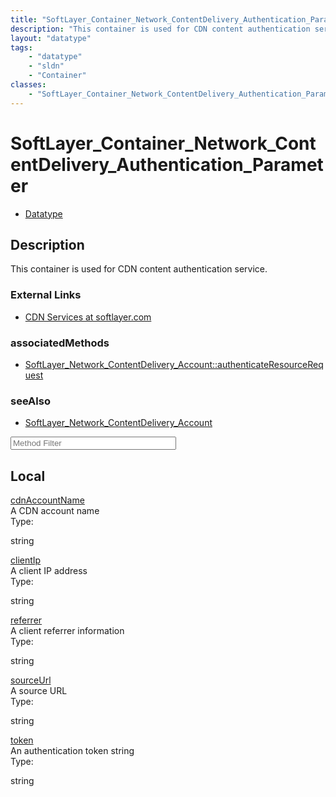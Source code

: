 ```yaml
---
title: "SoftLayer_Container_Network_ContentDelivery_Authentication_Parameter"
description: "This container is used for CDN content authentication service."
layout: "datatype"
tags:
    - "datatype"
    - "sldn"
    - "Container"
classes:
    - "SoftLayer_Container_Network_ContentDelivery_Authentication_Parameter"
---
```


# SoftLayer_Container_Network_ContentDelivery_Authentication_Parameter
<div id='service-datatype'>
    <ul id='sldn-reference-tabs'>
        <li id='datatype'> <a href='/reference/datatypes/SoftLayer_Container_Network_ContentDelivery_Authentication_Parameter' >Datatype</a></li>
    </ul>
</div>

## Description 
This container is used for CDN content authentication service. 

### External Links


* [CDN Services at softlayer.com](http://www.softlayer.com/services_cdnlayer.html)



### associatedMethods

*  [SoftLayer_Network_ContentDelivery_Account::authenticateResourceRequest](/reference/services/SoftLayer_Network_ContentDelivery_Account/authenticateResourceRequest )



### seeAlso

* [SoftLayer_Network_ContentDelivery_Account](/reference/datatypes/SoftLayer_Network_ContentDelivery_Account )




<!-- Service Filer BEGIN -->
<div class="view-filters">
        <div class="clearfix">
            <div class="search-input-box">
                <input placeholder="Method Filter" onkeyup="titleSearch(inputId='prop-input', divId='properties', elementClass='prop-row')" 
                    type="text" id="prop-input" value="" size="30" maxlength="128" class="form-text">
            </div>
        </div>
</div>
<!-- Service Filer END -->

<div id="properties" class="content">
    <div id="localProperties" class="prop-content" >
        <h2>Local</h2>
                <div class='prop-row views-row'>
            <span class='views-field-title'><a href="#cdnAccountName" name=cdnAccountName>cdnAccountName</a></span>
            <div class='views-field-body'>A CDN account name </div>
            <span class="type-label">Type:</span> <div class='type-content'><p>string</p></div>
        </div>
                <div class='prop-row views-row'>
            <span class='views-field-title'><a href="#clientIp" name=clientIp>clientIp</a></span>
            <div class='views-field-body'>A client IP address </div>
            <span class="type-label">Type:</span> <div class='type-content'><p>string</p></div>
        </div>
                <div class='prop-row views-row'>
            <span class='views-field-title'><a href="#referrer" name=referrer>referrer</a></span>
            <div class='views-field-body'>A client referrer information </div>
            <span class="type-label">Type:</span> <div class='type-content'><p>string</p></div>
        </div>
                <div class='prop-row views-row'>
            <span class='views-field-title'><a href="#sourceUrl" name=sourceUrl>sourceUrl</a></span>
            <div class='views-field-body'>A source URL </div>
            <span class="type-label">Type:</span> <div class='type-content'><p>string</p></div>
        </div>
                <div class='prop-row views-row'>
            <span class='views-field-title'><a href="#token" name=token>token</a></span>
            <div class='views-field-body'>An authentication token string </div>
            <span class="type-label">Type:</span> <div class='type-content'><p>string</p></div>
        </div>
            </div>
    </div>


